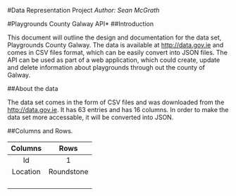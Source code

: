 #Data Representation Project
*Author: Sean McGrath*

#Playgrounds County Galway API*
##Introduction

This document will outline the design and documentation for the data set, Playgrounds County Galway. The data is available at <http://data.gov.ie> and comes in CSV files format, which can be easily convert into JSON files. The API can be used as part of a web application, which could create, update and delete information about playgrounds through out the county of Galway. 

##About the data

The data set comes in the form of CSV files and was downloaded from the <http://data.gov.ie>. It has 63 entries and has 16 columns. In order to make the data set more accessable, it will be converted into JSON. 

##Columns and Rows.

|Columns |Rows   |
|:------:|:-----:|
|Id        | 1      |
| Location       |  Roundstone     |
|        |       |
|        |       |
|        |       |
|        |       |

```java

```
